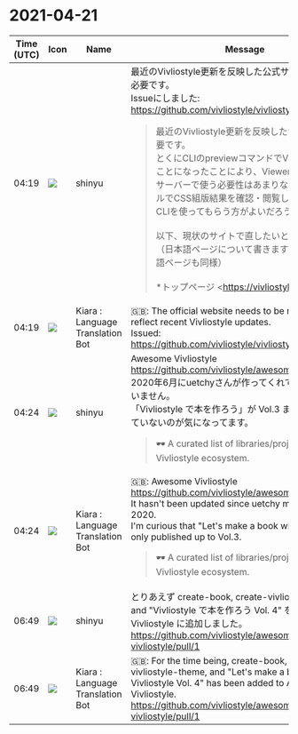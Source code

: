 # 2021-04-21

|Time (UTC)|Icon|Name|Message|
|---|---|---|---|
|04:19|![](https://avatars.slack-edge.com/2018-04-27/354445776386_e258f5ed5ba887b08668_72.jpg)|shinyu|最近のVivliostyle更新を反映した公式サイトの見直しが必要です。<br>Issueにしました: <https://github.com/vivliostyle/vivliostyle.org/issues/72><br><blockquote>最近のVivliostyle更新を反映したサイト見直しが必要です。  <br>とくにCLIのpreviewコマンドでViewerが使われることになったことにより、ViewerをローカルWebサーバーで使う必要性はあまりなくなり、ローカルでCSS組版結果を確認・閲覧したい用途には、CLIを使ってもらう方がよいだろうと思います。<br><br>以下、現状のサイトで直したいところです：  <br>（日本語ページについて書きますが、もちろん英語ページも同様）<br><br>*トップページ <https://vivliostyle.org/ja/|https://vivliostyle.org/ja/>*<br><br><blockquote>Vivliostyle Viewer はブラウザから、Vivliostyle CLI はコマンドラインから HTML ファイルを読み込み、CSS で組版後、PDF に書き出せます。</blockquote>"HTML" → "HTML または Markdown"<br><br>*使ってみる <https://vivliostyle.org/ja/getting-started/|https://vivliostyle.org/ja/getting-started/>*<br><br>Vivliostyle Viewer よりも Vivliostyle CLI を先にしたほうがよいのではないか。<br><br>*Vivliostyle Viewer <https://vivliostyle.org/getting-started/#vivliostyle-viewer|https://vivliostyle.org/getting-started/#vivliostyle-viewer>*<br><br><blockquote>ローカルのファイルを組版・表示するには、webサーバー起動が必要です（くわしくはFAQをご覧ください）。</blockquote>それよりも、Vivliostyle CLI の preview コマンドで Vivliostyle Viewer が使われるようになったので、それをおすすめしたい<br><br>*Vivliostyle CLI <https://vivliostyle.org/getting-started/#vivliostyle-cli|https://vivliostyle.org/getting-started/#vivliostyle-cli>*<br><br>ユーザーガイドへのリンク <https://docs.vivliostyle.org/#/ja/vivliostyle-cli|https://docs.vivliostyle.org/#/ja/vivliostyle-cli> が必要。<br><br>Markdown (VFM)からの組版について書かれていない。ユーザーガイドの「Markdown から PDF を生成」を参照でもよい。<br><br>Preview のスクリーンショットが古い。  <br>Vivliostyle Viewer が起動することを説明するとよいだろう。<br><br>*ダウンロード <https://vivliostyle.org/ja/download/|https://vivliostyle.org/ja/download/>*<br><br>最初に Vivliostyle CLI のインストール方法を書くのがよいだろう。  <br>「Vivliostyleをダウンロードして使いたい」というユーザーには、Vivliostyle Viewer をローカルWebサーバーで使うことよりも Vivliostyle CLI を使うことを勧めたいので。<br><br>*ドキュメント <https://vivliostyle.org/ja/documents/|https://vivliostyle.org/ja/documents/>*<br><br>Vivliostyle Viewer よりも Vivliostyle CLI を先にしたほうがよいのではないか。<br><br>リファレンスで重要なのは「サポートする CSS 機能」なので、「Core API リファレンス」の前に直す<br><br><https://docs.vivliostyle.org|https://docs.vivliostyle.org> のドキュメントの内容もいろいろ見直しが必要（要検討）<br><br>*FAQ <https://vivliostyle.org/ja/faq/|https://vivliostyle.org/ja/faq/>*<br><br>いろいろ見直し・追加が必要（要検討）</blockquote>|
|04:19|![](https://avatars.slack-edge.com/2021-03-01/1807880975282_5c8ad89e782096649baa_72.png)|Kiara : Language Translation Bot|🇬🇧: The official website needs to be reviewed to reflect recent Vivliostyle updates.<br>Issued: <https://github.com/vivliostyle/vivliostyle.org/issues/72>|
|04:24|![](https://avatars.slack-edge.com/2018-04-27/354445776386_e258f5ed5ba887b08668_72.jpg)|shinyu|Awesome Vivliostyle <https://github.com/vivliostyle/awesome-vivliostyle><br>2020年6月にuetchyさんが作ってくれてから更新されていません。<br>「Vivliostyle で本を作ろう」が Vol.3 までしか掲載されていないのが気になってます。<br><blockquote>🕶️ A curated list of libraries/projects around Vivliostyle ecosystem.</blockquote>|
|04:24|![](https://avatars.slack-edge.com/2021-03-01/1807880975282_5c8ad89e782096649baa_72.png)|Kiara : Language Translation Bot|🇬🇧: Awesome Vivliostyle <https://github.com/vivliostyle/awesome-vivliostyle><br>It hasn't been updated since uetchy made it in June 2020.<br>I'm curious that "Let's make a book with Vivliostyle" is only published up to Vol.3.<br><blockquote>🕶️ A curated list of libraries/projects around Vivliostyle ecosystem.</blockquote>|
|06:49|![](https://avatars.slack-edge.com/2018-04-27/354445776386_e258f5ed5ba887b08668_72.jpg)|shinyu|とりあえず create-book, create-vivliostyle-theme, and "Vivliostyle で本を作ろう Vol. 4" を Awesome Vivliostyle に追加しました。<br><https://github.com/vivliostyle/awesome-vivliostyle/pull/1>|
|06:49|![](https://avatars.slack-edge.com/2021-03-01/1807880975282_5c8ad89e782096649baa_72.png)|Kiara : Language Translation Bot|🇬🇧: For the time being, create-book, create-vivliostyle-theme, and "Let's make a book with Vivliostyle Vol. 4" has been added to Awesome Vivliostyle.<br><https://github.com/vivliostyle/awesome-vivliostyle/pull/1>|

